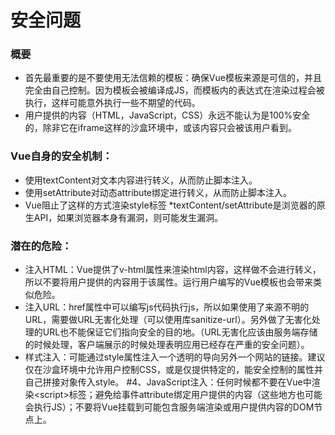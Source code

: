 # 安全问题

### 概要
- 首先最重要的是不要使用无法信赖的模板：确保Vue模板来源是可信的，并且完全由自己控制。因为模板会被编译成JS，而模板内的表达式在渲染过程会被执行，这样可能意外执行一些不期望的代码。
- 用户提供的内容（HTML，JavaScript，CSS）永远不能认为是100%安全的，除非它在iframe这样的沙盒环境中，或该内容只会被该用户看到。

### Vue自身的安全机制：
- 使用textContent对文本内容进行转义，从而防止脚本注入。
- 使用setAttribute对动态attribute绑定进行转义，从而防止脚本注入。
- Vue阻止了<style>{{userProviderStyles}}</style>这样的方式渲染style标签
*textContent/setAttribute是浏览器的原生API，如果浏览器本身有漏洞，则可能发生漏洞。

### 潜在的危险：
- 注入HTML：Vue提供了v-html属性来渲染html内容，这样做不会进行转义，所以不要将用户提供的内容用于该属性。运行用户编写的Vue模板也会带来类似危险。
- 注入URL：href属性中可以编写js代码执行js，所以如果使用了来源不明的URL，需要做URL无害化处理（可以使用库sanitize-url）。另外做了无害化处理的URL也不能保证它们指向安全的目的地。（URL无害化应该由服务端存储的时候处理，客户端展示的时候处理表明应用已经存在严重的安全问题）。
- 样式注入：可能通过style属性注入一个透明的导向另外一个网站的链接。建议仅在沙盒环境中允许用户控制CSS，或是仅提供特定的，能安全控制的属性并自己拼接对象传入style。
#4、JavaScript注入：任何时候都不要在Vue中渲染\<script>标签；避免给事件attribute绑定用户提供的内容（这些地方也可能会执行JS）；不要将Vue挂载到可能包含服务端渲染或用户提供内容的DOM节点上。